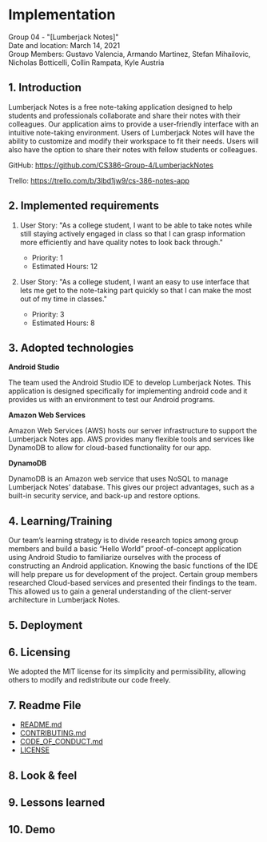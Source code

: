 # Implementation
Group 04 - "[Lumberjack Notes]"  
Date and location: March 14, 2021  
Group Members: Gustavo Valencia, Armando Martinez, Stefan Mihailovic, Nicholas Botticelli, Collin Rampata, Kyle Austria

## 1. Introduction

Lumberjack Notes is a free note-taking application designed to help students and professionals collaborate and share
their notes with their colleagues. Our application aims to provide a user-friendly interface with an intuitive
note-taking environment. Users of Lumberjack Notes will have the ability to customize and modify their workspace to fit
their needs. Users will also have the option to share their notes with fellow students or colleagues.

GitHub: https://github.com/CS386-Group-4/LumberjackNotes

Trello: https://trello.com/b/3lbd1jw9/cs-386-notes-app

## 2. Implemented requirements

1. User Story: "As a college student, I want to be able to take notes while still staying actively engaged in class so
that I can grasp information more efficiently and have quality notes to look back through."
    - Priority: 1
    - Estimated Hours: 12

2. User Story: "As a college student, I want an easy to use interface that lets me get to the note-taking part quickly
so that I can make the most out of my time in classes."
    - Priority: 3
    - Estimated Hours: 8

## 3. Adopted technologies

**Android Studio**

The team used the Android Studio IDE to develop Lumberjack Notes. This application is designed specifically for implementing android code and it provides us with an environment to test our Android programs.

**Amazon Web Services**

Amazon Web Services (AWS) hosts our server infrastructure to support the Lumberjack Notes app. AWS provides many
flexible tools and services like DynamoDB to allow for cloud-based functionality for our app.

**DynamoDB**

DynamoDB is an Amazon web service that uses NoSQL to manage Lumberjack Notes’ database. This gives our project
advantages, such as a built-in security service, and back-up and restore options.

## 4. Learning/Training

Our team’s learning strategy is to divide research topics among group members and build a basic “Hello World”
proof-of-concept application using Android Studio to familiarize ourselves with the process of constructing an Android
application. Knowing the basic functions of the IDE will help prepare us for development of the project. Certain group
members researched Cloud-based services and presented their findings to the team. This allowed us to gain a general
understanding of the client-server architecture in Lumberjack Notes.

## 5. Deployment


## 6. Licensing
We adopted the MIT license for its simplicity and permissibility, allowing others to modify and redistribute our code freely.

## 7. Readme File
- [README.md](../README.md)
- [CONTRIBUTING.md](../CONTRIBUTING.md)
- [CODE_OF_CONDUCT.md](../CODE_OF_CONDUCT.md)
- [LICENSE](../LICENSE)

## 8. Look & feel


## 9. Lessons learned


## 10. Demo
